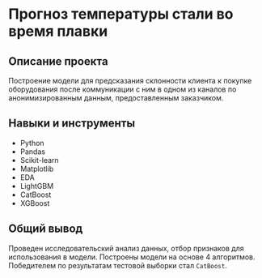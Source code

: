 # Прогноз температуры стали во время плавки

## Описание проекта
Построение модели для предсказания склонности клиента к покупке оборудования после коммуникации с ним в одном из каналов по анонимизированным данным, предоставленным заказчиком.

## Навыки и инструменты

* Python
* Pandas
* Scikit-learn
* Matplotlib
* EDA
* LightGBM
* CatBoost
* XGBoost

## Общий вывод

Проведен исследовательский анализ данных, отбор признаков для использования в модели. Построены модели на основе 4 алгоритмов. Победителем по результатам тестовой выборки стал `CatBoost`.